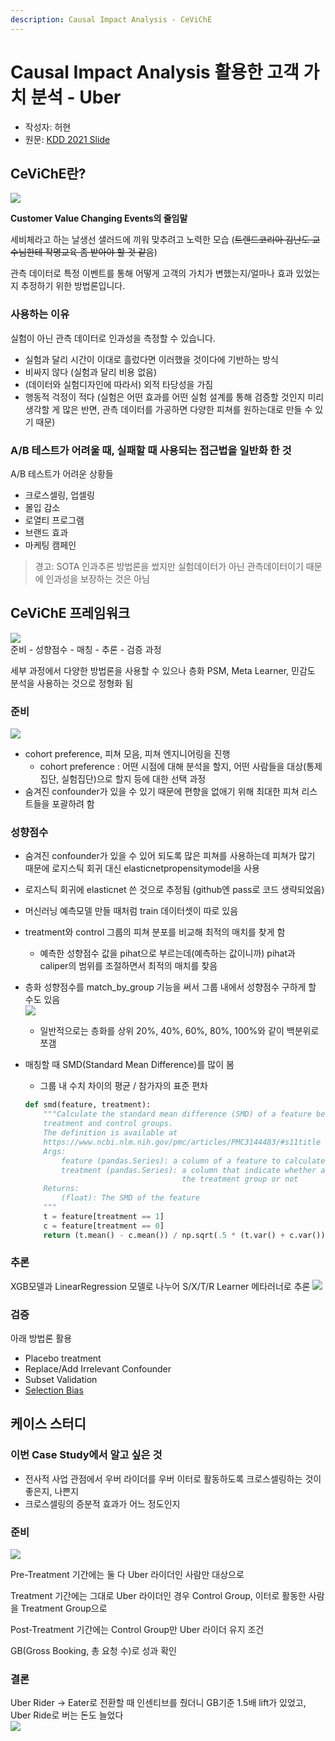 ```yaml
---
description: Causal Impact Analysis - CeViChE
---
```


# Causal Impact Analysis 활용한 고객 가치 분석 - Uber

* 작성자: 허현
* 원문: [KDD 2021 Slide](https://docs.google.com/presentation/d/1FvRtis2fm4c2R7XmRKWMTtZaZjUObW1fGxpNmapmjKI/edit?usp=sharing)

## CeViChE란?
![](<../.gitbook/assets/ceviche.png>)    

**Customer Value Changing Events의 줄임말**

세비체라고 하는 날생선 샐러드에 끼워 맞추려고 노력한 모습 (~~트렌드코리아 김난도 교수님한테 작명교육 좀 받아야 할 것 같음~~)

관측 데이터로 특정 이벤트를 통해 어떻게 고객의 가치가 변했는지/얼마나 효과 있었는지 추정하기 위한 방법론입니다.

### 사용하는 이유
실험이 아닌 관측 데이터로 인과성을 측정할 수 있습니다.  
- 실험과 달리 시간이 이대로 흘렀다면 이러했을 것이다에 기반하는 방식
- 비싸지 않다 (실험과 달리 비용 없음)
- (데이터와 실험디자인에 따라서) 외적 타당성을 가짐
- 행동적 걱정이 적다 (실험은 어떤 효과를 어떤 실험 설계를 통해 검증할 것인지 미리 생각할 게 많은 반면, 관측 데이터를 가공하면 다양한 피쳐를 원하는대로 만들 수 있기 때문)

### A/B 테스트가 어려울 때, 실패할 때 사용되는 접근법을 일반화 한 것
A/B 테스트가 어려운 상황들
- 크로스셀링, 업셀링
- 몰입 감소
- 로열티 프로그램
- 브랜드 효과
- 마케팅 캠페인

> 경고: SOTA 인과추론 방법론을 썼지만 실험데이터가 아닌 관측데이터이기 때문에 인과성을 보장하는 것은 아님


## CeViChE 프레임워크
![](<../.gitbook/assets/ceviche_framework.png>)    
준비 - 성향점수 - 매칭 - 추론 - 검증 과정  

세부 과정에서 다양한 방법론을 사용할 수 있으나 층화 PSM, Meta Learner, 민감도 분석을 사용하는 것으로 정형화 됨

### 준비
![](<../.gitbook/assets/ceviche_framework_setup.png>)    
- cohort preference, 피쳐 모음, 피쳐 엔지니어링을 진행
  - cohort preference : 어떤 시점에 대해 분석을 할지, 어떤 사람들을 대상(통제집단, 실험집단)으로 할지 등에 대한 선택 과정
- 숨겨진 confounder가 있을 수 있기 때문에 편향을 없애기 위해 최대한 피쳐 리스트들을 포괄하려 함

### 성향점수
- 숨겨진 confounder가 있을 수 있어 되도록 많은 피쳐를 사용하는데 피쳐가 많기 때문에 로지스틱 회귀 대신 elasticnetpropensitymodel을 사용
- 로지스틱 회귀에 elasticnet 쓴 것으로 추정됨 (github엔 pass로 코드 생략되었음)
- 머신러닝 예측모델 만들 때처럼 train 데이터셋이 따로 있음
- treatment와 control 그룹의 피쳐 분포를 비교해 최적의 매치를 찾게 함
  - 예측한 성향점수 값을 pihat으로 부르는데(예측하는 값이니까) pihat과 caliper의 범위를 조절하면서 최적의 매치를 찾음
- 층화 성향점수를 match_by_group 기능을 써서 그룹 내에서 성향점수 구하게 할 수도 있음  
  ![](<../.gitbook/assets/match_by_group_stratify.png>)    
  - 일반적으로는 층화를 상위 20%, 40%, 60%, 80%, 100%와 같이 백분위로 쪼갬
- 매칭할 때 SMD(Standard Mean Difference)를 많이 봄
  - 그룹 내 수치 차이의 평균 / 참가자의 표준 편차

  ```python
  def smd(feature, treatment):
      """Calculate the standard mean difference (SMD) of a feature between the
      treatment and control groups.
      The definition is available at
      https://www.ncbi.nlm.nih.gov/pmc/articles/PMC3144483/#s11title
      Args:
          feature (pandas.Series): a column of a feature to calculate SMD for
          treatment (pandas.Series): a column that indicate whether a row is in
                                     the treatment group or not
      Returns:
          (float): The SMD of the feature
      """
      t = feature[treatment == 1]
      c = feature[treatment == 0]
      return (t.mean() - c.mean()) / np.sqrt(.5 * (t.var() + c.var()))
  ```

### 추론
XGB모델과 LinearRegression 모델로 나누어 S/X/T/R Learner 메타러너로 추론
![](<../.gitbook/assets/ceviche_framework_inference.png>)    

### 검증
아래 방법론 활용
- Placebo treatment
- Replace/Add Irrelevant Confounder
- Subset Validation
- [Selection Bias](https://www.mattblackwell.org/files/papers/causalsens.pdf)

## 케이스 스터디
### 이번 Case Study에서 알고 싶은 것
- 전사적 사업 관점에서 우버 라이더를 우버 이터로 활동하도록 크로스셀링하는 것이 좋은지, 나쁜지
- 크로스셀링의 증분적 효과가 어느 정도인지

### 준비
![](<../.gitbook/assets/ceviche_treatment_setup.png>)    

Pre-Treatment 기간에는 둘 다 Uber 라이더인 사람만 대상으로

Treatment 기간에는 그대로 Uber 라이더인 경우 Control Group, 이터로 활동한 사람을 Treatment Group으로

Post-Treatment 기간에는 Control Group만 Uber 라이더 유지 조건

GB(Gross Booking, 총 요청 수)로 성과 확인

### 결론
Uber Rider → Eater로 전환할 때 인센티브를 줬더니 GB기준 1.5배 lift가 있었고, Uber Ride로 버는 돈도 늘었다  
![](<../.gitbook/assets/ceviche_treatment_lift.png>)    
